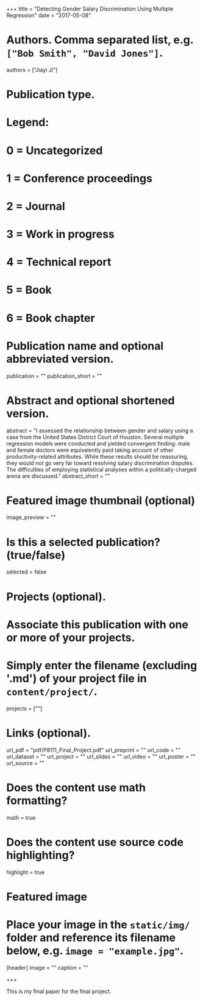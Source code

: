 +++
title = "Detecting Gender Salary Discrimination Using Multiple Regression"
date = "2017-05-08"

# Authors. Comma separated list, e.g. `["Bob Smith", "David Jones"]`.
authors = ["Jiayi Ji"]

# Publication type.
# Legend:
# 0 = Uncategorized
# 1 = Conference proceedings
# 2 = Journal
# 3 = Work in progress
# 4 = Technical report
# 5 = Book
# 6 = Book chapter

# Publication name and optional abbreviated version.
publication = ""
publication_short = ""

# Abstract and optional shortened version.
abstract = "I assessed the relationship between gender and salary using a case from the United States District Court of Houston. Several multiple regression models were conducted and yielded convergent finding: male and female doctors were equivalently paid taking account of other productivity-related attributes. While these results should be reassuring, they would not go very far toward resolving salary discrimination disputes. The difficulties of employing statistical analyses within a politically-charged arena are discussed."
abstract_short = ""

# Featured image thumbnail (optional)
image_preview = ""

# Is this a selected publication? (true/false)
selected = false

# Projects (optional).
#   Associate this publication with one or more of your projects.
#   Simply enter the filename (excluding '.md') of your project file in `content/project/`.
projects = [""]

# Links (optional).
url_pdf = "pdf/P8111_Final_Project.pdf"
url_preprint = ""
url_code = ""
url_dataset = ""
url_project = ""
url_slides = ""
url_video = ""
url_poster = ""
url_source = ""

# Does the content use math formatting?
math = true

# Does the content use source code highlighting?
highlight = true

# Featured image
# Place your image in the `static/img/` folder and reference its filename below, e.g. `image = "example.jpg"`.
[header]
image = ""
caption = ""

+++

This is my final paper for the final project.
